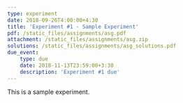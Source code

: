 ```yaml
---
type: experiment
date: 2018-09-26T4:00:00+4:30
title: 'Experiment #1 - Sample Experiment'
pdf: /static_files/assignments/asg.pdf
attachment: /static_files/assignments/asg.zip
solutions: /static_files/assignments/asg_solutions.pdf
due_event: 
    type: due
    date: 2018-11-13T23:59:00+3:30
    description: 'Experiment #1 due'
---
```

This is a sample experiment.
